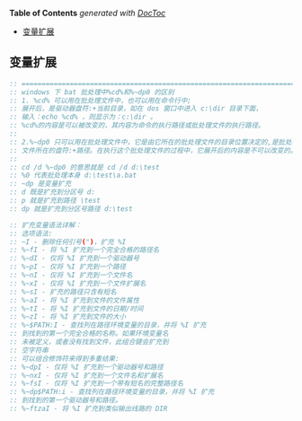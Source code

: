 <!-- START doctoc generated TOC please keep comment here to allow auto update -->
<!-- DON'T EDIT THIS SECTION, INSTEAD RE-RUN doctoc TO UPDATE -->
**Table of Contents**  *generated with [DocToc](https://github.com/thlorenz/doctoc)*

- [变量扩展](#%E5%8F%98%E9%87%8F%E6%89%A9%E5%B1%95)

<!-- END doctoc generated TOC please keep comment here to allow auto update -->

## 变量扩展

```bat
:: ===================================================================================
:: windows 下 bat 批处理中%cd%和%~dp0 的区别
:: 1. %cd% 可以用在批处理文件中，也可以用在命令行中;
:: 展开后，是驱动器盘符:+当前目录，如在 dos 窗口中进入 c:\dir 目录下面，
:: 输入：echo %cd% ，则显示为：c:\dir 。
:: %cd%的内容是可以被改变的，其内容为命令的执行路径或批处理文件的执行路径。
::
:: 2.%~dp0 只可以用在批处理文件中，它是由它所在的批处理文件的目录位置决定的,是批处理
:: 文件所在的盘符:+路径。在执行这个批处理文件的过程中，它展开后的内容是不可以改变的。
::
:: cd /d %~dp0 的意思就是 cd /d d:\test
:: %0 代表批处理本身 d:\test\a.bat
:: ~dp 是变量扩充
:: d 既是扩充到分区号 d:
:: p 就是扩充到路径 \test
:: dp 就是扩充到分区号路径 d:\test

:: 扩充变量语法详解：
:: 选项语法:
:: ~I - 删除任何引号(")，扩充 %I
:: %~fI - 将 %I 扩充到一个完全合格的路径名
:: %~dI - 仅将 %I 扩充到一个驱动器号
:: %~pI - 仅将 %I 扩充到一个路径
:: %~nI - 仅将 %I 扩充到一个文件名
:: %~xI - 仅将 %I 扩充到一个文件扩展名
:: %~sI - 扩充的路径只含有短名
:: %~aI - 将 %I 扩充到文件的文件属性
:: %~tI - 将 %I 扩充到文件的日期/时间
:: %~zI - 将 %I 扩充到文件的大小
:: %~$PATH:I - 查找列在路径环境变量的目录，并将 %I 扩充
:: 到找到的第一个完全合格的名称。如果环境变量名
:: 未被定义，或者没有找到文件，此组合键会扩充到
:: 空字符串
:: 可以组合修饰符来得到多重结果:
:: %~dpI - 仅将 %I 扩充到一个驱动器号和路径
:: %~nxI - 仅将 %I 扩充到一个文件名和扩展名
:: %~fsI - 仅将 %I 扩充到一个带有短名的完整路径名
:: %~dp$PATH:i - 查找列在路径环境变量的目录，并将 %I 扩充
:: 到找到的第一个驱动器号和路径。
:: %~ftzaI - 将 %I 扩充到类似输出线路的 DIR
```

